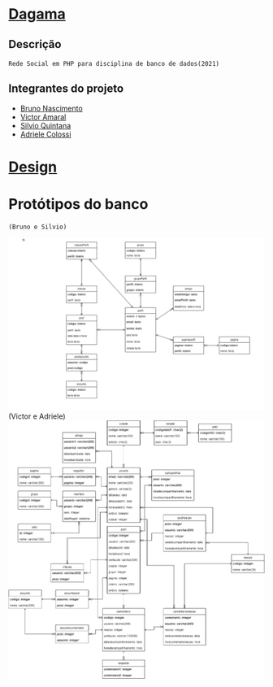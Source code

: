 # [Dagama](dagama.herokuapp.com/)
## Descrição
    Rede Social em PHP para disciplina de banco de dados(2021)
## Integrantes do projeto
* [Bruno Nascimento](https://github.com/Chipskein)
* [Victor Amaral](https://github.com/VictorAmaral22)
* [Silvio Quintana](https://github.com/VictorAmaral22)
* [Adriele Colossi](https://github.com/adrielecolossi)

# [Design](https://www.figma.com/file/WmCnbvOqMdXhFGvoKSXfjT/dagama.com?node-id=2%3A2)

# Protótipos do banco
    (Bruno e Silvio)
   ![Image of Silvao](https://github.com/Chipskein/dagama/blob/main/imgs/facebook_silvio.png)
    (Victor e Adriele) 
  ![Image of Sictor](https://github.com/Chipskein/dagama/blob/main/imgs/victor-adriele.png)
